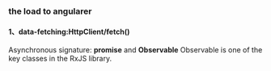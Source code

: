 ### the load to angularer

#### 1、data-fetching:HttpClient/fetch()
Asynchronous signature: **promise** and **Observable**
Observable is one of the key classes in the RxJS library.
